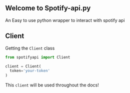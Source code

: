 ## Welcome to Spotify-api.py
An Easy to use python wrapper to interact with spotify api

## Client
Getting the `Client` class
```py
from spotifyapi import Client

client = Client(
  token='your-token'
)
```
This `client` will be used throughout the docs!
